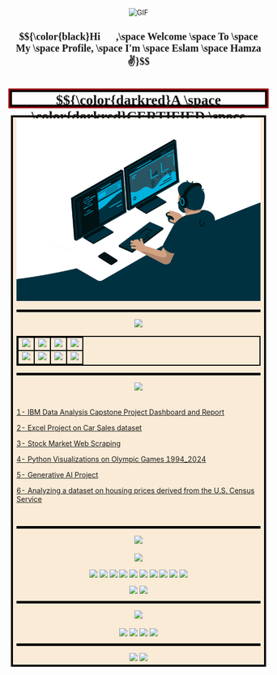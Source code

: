 <!-- WELCOME PICTURE SECTION -->
<p align="center"><img  alt="GIF" src="https://i.giphy.com/media/v1.Y2lkPTc5MGI3NjExZTJpc29vNTl2YzNsemRkdmtnMG45ODFqajliY29rNmlpNnFjZmo3NyZlcD12MV9pbnRlcm5hbF9naWZfYnlfaWQmY3Q9Zw/xUPGGDNsLvqsBOhuU0/giphy.gif" width = 400/ >
<!-- ................................................................................................................................>
<! GREETINGS SECTION  -->
<h3 align="center" style="font-family:cursive; font-size:20px"> $${\color{black}Hi👋👋,\space Welcome \space To \space My \space Profile, \space I'm \space Eslam \space Hamza✌️}$$  </h3>
<h1 align="center" style="border: 2px solid #000; box-shadow: 0 0 0 2px #000, 0 0 0 5px #900; background: ; font-family: Lucida Handwriting; height:25px"> $${\color{darkred}A \space \color{darkred}CERTIFIED \space \color{green}DATA \space \color{green}ANALYST}$$ </h1>
<!-- ................................................................................................................................>
<! OPPENNING A TABLE CELL TO COLOR THE BACKGROUND -->
<table style="border: 2px solid #000;" align='center';> 
<tbody>
<tr>
<td align="center" width="33%" style="border: 2px solid #000; background:#faebd7;">
<!-- ................................................................................................................................>
<! AWESOME PICTURE SECTION -->
<img alt="GIF"  src="https://raw.githubusercontent.com/i-Eslam-Hamza/i-Eslam-Hamza/refs/heads/main/src/code.gif" width = 100%/>
<hr align="center"  style="border: 2px solid #000;">
<!-- ................................................................................................................................>
<! SKILLS SECTION -->
<div align="center"><img  width=15% src="https://img.shields.io/badge/My-Skills-blue"></a></div>
<!-- ................................................................................................................................>
<! table of skills -->
<table style="border: 2px solid #000;" align='center'> 
<tbody>
<!-- first row -->
<tr>
<td align="center" width="25%" style="border: 2px solid #000;">
<img height=60px src="https://techstack-generator.vercel.app/python-icon.svg"></td>
<td align="center" width="25%" style="border: 2px solid #000;">
<img height=60px src="https://techstack-generator.vercel.app/mysql-icon.svg"></td>
<td align="center" width="25%" style="border: 2px solid #000;">
<img height=60px src="https://www.sqlitetutorial.net/wp-content/uploads/2021/04/sqlite-tutorial-homepage.svg">
<td align="center" width="25%" style="border: 2px solid #000;">
<img height=60px src="https://upload.vectorlogo.zone/logos/ibm/images/266622c7-9e99-4609-82d0-f8633242d45f.svg"></td>
<!-- second row -->
<tr style="border: 2px solid #000;">
<td align="center" width="25%" style="border: 2px solid #000;">
<img height=60px src="https://imgs.search.brave.com/fDktQD8NA7WrAcA0k1VjCujhBY77Kp3ZKfGDUbiS3O8/rs:fit:500:0:0:0/g:ce/aHR0cHM6Ly9zZWVr/bG9nby5jb20vaW1h/Z2VzL0UvZXhjZWwt/bG9nby03Qzc0Mzc0/MTRDLXNlZWtsb2dv/LmNvbS5wbmc"></td>
<td align="center" width="25%" style="border: 2px solid #000;">
<img height=60px src="https://imgs.search.brave.com/8yDIULsPgUMHXNtVDprVSxynVjSt4KG6-opfiytaOuE/rs:fit:500:0:0:0/g:ce/aHR0cHM6Ly9jZG4u/cHJvZC53ZWJzaXRl/LWZpbGVzLmNvbS82/NjE1ZGU3ZGEzMzcz/NjZkNGJmMjg1Mjgv/NjZhZWM1N2UzMzVh/YWY0ZGZjMTZiM2Mx/X2xvb2tlci1zdHVk/aW8tbG9nby53ZWJw">
<td align="center" width="25%" style="border: 2px solid #000;">
<img height=60px src="https://www.vectorlogo.zone/logos/google_analytics/google_analytics-official.svg">
<td align="center" width="25%" style="border: 2px solid #000;">
<img height=60px src="https://techstack-generator.vercel.app/github-icon.svg"></td></tr>
</td></tr>
</tbody>
</table>
<hr align="center"  style="border: 2px solid #000;">
<!-- ................................................................................................................................>
<! PROJECTS SECTION -->
<div align="center"><img  width=15% src="https://img.shields.io/badge/My-Projects-blue"></div>
<br>
<p align='left'>
<a href="https://github.com/i-Eslam-Hamza/IBM-Data-Analysis-Capstone-Project">1- IBM Data Analysis Capstone Project Dashboard and Report</a></p>
<p align='left'>
<a href="https://github.com/i-Eslam-Hamza/Projects/tree/35717eb5e8fae16173bba45ad33117e0a591fc59/Excel_Project_on_Car_Sales_dataset">2- Excel Project on Car Sales dataset </a></p>
<p align='left'>
<a href="https://github.com/i-Eslam-Hamza/Projects/tree/35717eb5e8fae16173bba45ad33117e0a591fc59/stock_Market_web_scraping">3- Stock Market Web Scraping </a></p>
<p align='left'>
<a href="https://github.com/i-Eslam-Hamza/Projects/tree/35717eb5e8fae16173bba45ad33117e0a591fc59/Python_Visualizations_on_Olympic_Games_1994_2024">4- Python Visualizations on Olympic Games 1994_2024</a></p>
<p align='left'>
<a href="https://github.com/i-Eslam-Hamza/Projects/tree/35717eb5e8fae16173bba45ad33117e0a591fc59/Generative_AI_Project">5- Generative AI Project</a></p>
<p align='left'>
<a href="https://github.com/i-Eslam-Hamza/Projects/tree/a071eadfe0ca7a4e59e35f7cf818a27e9c6dac2f/Analyzing%20a%20dataset%20on%20housing%20prices%20derived%20from%20the%20U.S.%20Census%20Service">6- Analyzing a dataset on housing prices derived from the U.S. Census Service</a></p>
<br>
<hr align="center"  style="border: 2px solid #000;">
<!-- ................................................................................................................................>
<! CERTIFICATES SECTION -->
<div align="center"><img  width=15% src="https://img.shields.io/badge/My-Certificats-darkred?"></div>
<p align="center">
<a href="https://www.coursera.org/account/accomplishments/professional-cert/MK1B58S3RYD0"><img align="center" src="https://img.shields.io/badge/IBM-Data_Analyst-darkblue?logo=coursera"/></a>

<a href="https://coursera.org/share/230f6591e8959b6e5d8e57122c86b404"><img align="center" src="https://img.shields.io/badge/IBM-Introduction_to_Data_Analysis-blue?logo=coursera"/></a>
<a href="https://coursera.org/share/62870f5b843b8b5179ab7d0e9d761319"><img align="center" src="https://img.shields.io/badge/IBM-Excel_Basics_for_Data_Analysis-blue?logo=coursera"/></a>
<a href="https://coursera.org/share/cfc6267cc24c53d5bdbc1392b01be6a3"><img align="center" src="https://img.shields.io/badge/IBM-Data_Visualization_and_Dashboards_with_Excel_and_Cognos-blue?logo=coursera"/></a>
<a href="https://coursera.org/share/f3309c306a05936912bfe161c6bbd7b4"><img align="center" src="https://img.shields.io/badge/IBM-Python_for_Data_Science,_AI_&_Development-blue?logo=coursera"/></a>
<a href="https://coursera.org/share/a81b14712b6cb3e466929d902bb6cc70"><img align="center" src="https://img.shields.io/badge/IBM-Python_Project_for_Data_Science-blue?logo=coursera"/></a>
<a href="https://coursera.org/share/fdbd55bd34c4ea18075361d762e118ce"><img align="center" src="https://img.shields.io/badge/IBM-Databases_and_SQL_for_Data_Science_with_Python-blue?logo=coursera"/></a>
<a href="https://coursera.org/share/c06bcdda91136f700f64d9b5e46c4b72"><img align="center" src="https://img.shields.io/badge/IBM-Data_Analysis_with_Python-blue?logo=coursera"/></a>
<a href="https://coursera.org/share/5f0cf980b73a604a56094b7ccbb961e0"><img align="center" src="https://img.shields.io/badge/IBM-Data_Visualization_with_Python-blue?logo=coursera"/></a>
<a href="https://coursera.org/share/92b98785d33905284e484000c03a2039"><img align="center" src="https://img.shields.io/badge/IBM-Data_Analyst_Capstone_Project-blue?logo=coursera"/></a>
<a href="https://coursera.org/share/11c144d2a0b8598786e236148645757b"><img align="center" src="https://img.shields.io/badge/IBM-Generative_AI_Enhance_your_Data_Analytics_Career-blue?logo=coursera"/></a>


<a href="https://coursera.org/share/6daf8d1071c5e058ca5696cbebebf9a3"><img align="center" src="https://img.shields.io/badge/Imperial_college_London-Mathematics_for_Machine_Learning:_Linear_Algebra-darkblue?logo=coursera"/></a>
<a href="https://coursera.org/share/7aa44fe0358bfd22cd657e726e7cf1b8"><img align="center" src="https://img.shields.io/badge/Imperial_college_London-Mathematics_for_Machine_Learning:_Multivariate_Calculus-darkblue?logo=coursera"/></a>
<hr align="center"  style="border: 2px solid #000;">
<!-- ................................................................................................................................>
<! CONTACTS SECTION -->
<div align="center"><img  width=15% src="https://img.shields.io/badge/My-Contacts-blue">
<p align="center">
<a href="https://www.ieslamhamza@gmail.com"><img width=15% align="center" src="https://img.shields.io/badge/Eslam_Hamza-pink?logo=gmail"/></a>
<a href="https://github.com/i-Eslam-Hamza"><img width=15% align="center" src="https://img.shields.io/badge/-Eslam_Hamza-black?logo=github"/></a>
<a href="https://www.linkedin.com/in/elsam-hamza-ba8393315/"><img width=15% align="center" src="https://img.shields.io/badge/Eslam_Hamza-blue?logo=linkedin"></a>
<a href="https://wa.me/+971545059702"><img width=15% align="center" src="https://img.shields.io/badge/Eslam_Hamza-g?logo=whatsapp"></a>
</p></div>
<hr align="center"  style="border: 2px solid #000;">
<!-- ................................................................................................................................>
<! FINAL SECTION -->

<img width=20% src="https://img.shields.io/badge/Credits-Eslam_Hamza-black">

<img width=20% src="https://img.shields.io/badge/Last_Edited_on-10/11/2024-black">

</td></tr>
</tbody>
</table>
